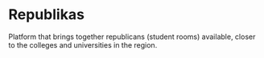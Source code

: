 # Republikas
Platform that brings together republicans (student rooms) available, closer to the colleges and universities in the region.

